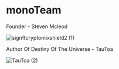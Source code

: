 <h1>monoTeam</h1>
<p>
Founder - Steven Mcleod

![signftcryptomixshield2 (1)](https://user-images.githubusercontent.com/73673561/210754569-692e365a-e3bf-4ea3-b0ee-faf241e486e4.png)

Author Of Destiny Of The Universe - TauToa
  
![TauToa (2)](https://user-images.githubusercontent.com/73673561/212151315-4c55dbc9-2e7f-41b8-b700-d5e905b1b299.png)

</p>
